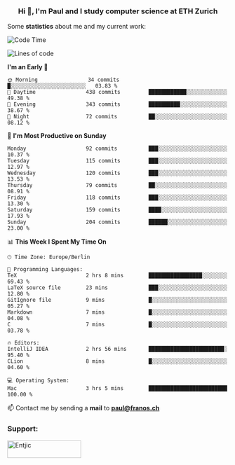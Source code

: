 <h3 align="center">Hi 👋, I'm Paul and I study computer science at ETH Zurich</h3>


Some **statistics** about me and my current work:

<!--START_SECTION:waka-->
![Code Time](http://img.shields.io/badge/Code%20Time-1%2C281%20hrs%2054%20mins-blue)

![Lines of code](https://img.shields.io/badge/From%20Hello%20World%20I%27ve%20Written-1.8%20million%20lines%20of%20code-blue)

**I'm an Early 🐤** 

```text
🌞 Morning                34 commits          █░░░░░░░░░░░░░░░░░░░░░░░░   03.83 % 
🌆 Daytime                438 commits         ████████████░░░░░░░░░░░░░   49.38 % 
🌃 Evening                343 commits         ██████████░░░░░░░░░░░░░░░   38.67 % 
🌙 Night                  72 commits          ██░░░░░░░░░░░░░░░░░░░░░░░   08.12 % 
```
📅 **I'm Most Productive on Sunday** 

```text
Monday                   92 commits          ███░░░░░░░░░░░░░░░░░░░░░░   10.37 % 
Tuesday                  115 commits         ███░░░░░░░░░░░░░░░░░░░░░░   12.97 % 
Wednesday                120 commits         ███░░░░░░░░░░░░░░░░░░░░░░   13.53 % 
Thursday                 79 commits          ██░░░░░░░░░░░░░░░░░░░░░░░   08.91 % 
Friday                   118 commits         ███░░░░░░░░░░░░░░░░░░░░░░   13.30 % 
Saturday                 159 commits         ████░░░░░░░░░░░░░░░░░░░░░   17.93 % 
Sunday                   204 commits         ██████░░░░░░░░░░░░░░░░░░░   23.00 % 
```


📊 **This Week I Spent My Time On** 

```text
🕑︎ Time Zone: Europe/Berlin

💬 Programming Languages: 
TeX                      2 hrs 8 mins        █████████████████░░░░░░░░   69.43 % 
LaTeX source file        23 mins             ███░░░░░░░░░░░░░░░░░░░░░░   12.80 % 
GitIgnore file           9 mins              █░░░░░░░░░░░░░░░░░░░░░░░░   05.27 % 
Markdown                 7 mins              █░░░░░░░░░░░░░░░░░░░░░░░░   04.08 % 
C                        7 mins              █░░░░░░░░░░░░░░░░░░░░░░░░   03.78 % 

🔥 Editors: 
IntelliJ IDEA            2 hrs 56 mins       ████████████████████████░   95.40 % 
CLion                    8 mins              █░░░░░░░░░░░░░░░░░░░░░░░░   04.60 % 

💻 Operating System: 
Mac                      3 hrs 5 mins        █████████████████████████   100.00 % 
```


<!--END_SECTION:waka-->

📫 Contact me by sending a **mail** to **paul@franos.ch**

<h3 align="left">Support:</h3>
<p><a href="https://ko-fi.com/Entjic"> <img align="left" src="https://cdn.ko-fi.com/cdn/kofi3.png?v=3" height="40" width="168" alt="Entjic" /></a></p>
